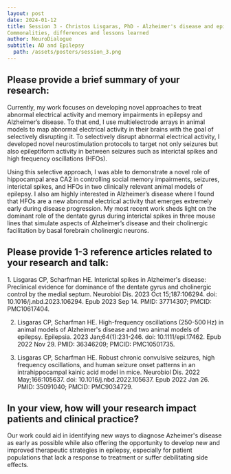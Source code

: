 ```yaml
---
layout: post
date: 2024-01-12
title: Session 3 - Christos Lisgaras, PhD - Alzheimer's disease and epilepsy: 
Commonalities, differences and lessons learned
author: NeuroDialogue
subtitle: AD and Epilepsy
  path: /assets/posters/session_3.png
---
```


<h2> Please provide a brief summary of your research:</h2>
Currently, my work focuses on developing novel approaches to treat abnormal electrical activity and memory impairments in epilepsy and Alzheimer’s disease. To that end, I use multielectrode arrays in animal models to map abnormal electrical activity in their brains with the goal of selectively disrupting it. To selectively disrupt abnormal electrical activity, I developed novel neurostimulation protocols to target not only seizures but also epileptiform activity in between seizures such as interictal spikes and high frequency oscillations (HFOs). 

Using this selective approach, I was able to demonstrate a novel role of hippocampal area CA2 in controlling social memory impairments, seizures, interictal spikes, and HFOs in two clinically relevant animal models of epilepsy. I also am highly interested in Alzheimer’s disease where I found that HFOs are a new abnormal electrical activity that emerges extremely early during disease progression. My most recent work sheds light on the dominant role of the dentate gyrus during interictal spikes in three mouse lines that simulate aspects of Alzheimer’s disease and their cholinergic facilitation by basal forebrain cholinergic neurons.

<h2> Please provide 1-3 reference articles related to your research and talk: </h2>
1. Lisgaras CP, Scharfman HE. Interictal spikes in Alzheimer's disease: Preclinical evidence for dominance of the dentate gyrus and cholinergic control by the medial septum. Neurobiol Dis. 2023 Oct 15;187:106294. doi: 10.1016/j.nbd.2023.106294. Epub 2023 Sep 14. PMID: 37714307; PMCID: PMC10617404.

2. Lisgaras CP, Scharfman HE. High-frequency oscillations (250-500 Hz) in animal models of Alzheimer's disease and two animal models of epilepsy. Epilepsia. 2023 Jan;64(1):231-246. doi: 10.1111/epi.17462. Epub 2022 Nov 29. PMID: 36346209; PMCID: PMC10501735.

3. Lisgaras CP, Scharfman HE. Robust chronic convulsive seizures, high frequency oscillations, and human seizure onset patterns in an intrahippocampal kainic acid model in mice. Neurobiol Dis. 2022 May;166:105637. doi: 10.1016/j.nbd.2022.105637. Epub 2022 Jan 26. PMID: 35091040; PMCID: PMC9034729.

<h2> In your view, how will your research impact patients and clinical practice? </h2>
Our work could aid in identifying new ways to diagnose Azheimer's disease as early as possible while also offering the opportunity to develop new and improved therapeutic strategies in epilepsy, especially for patient populations that lack a response to treatment or suffer debilitating side effects.


